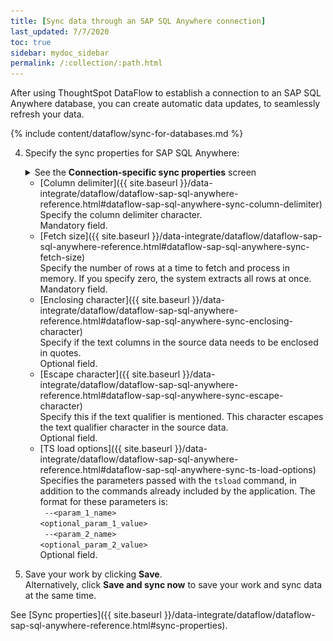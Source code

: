 ```yaml
---
title: [Sync data through an SAP SQL Anywhere connection]
last_updated: 7/7/2020
toc: true
sidebar: mydoc_sidebar
permalink: /:collection/:path.html
---
```

After using ThoughtSpot DataFlow to establish a connection to an SAP SQL Anywhere database, you can create automatic data updates, to seamlessly refresh your data.

{% include content/dataflow/sync-for-databases.md %}

4. Specify the sync properties for SAP SQL Anywhere:

   <details>
     <summary>See the <strong>Connection-specific sync properties</strong> screen</summary><p><img src="../../images/dataflow-set-sync-properties-draft.png" alt="Enter sync details" /></p>
   </details>

   <!--![Enter connection details]({{ site.baseurl }}/images/dataflow-sap-sql-anywhere-sync.png "Enter connection details")-->

   * [Column delimiter]({{ site.baseurl }}/data-integrate/dataflow/dataflow-sap-sql-anywhere-reference.html#dataflow-sap-sql-anywhere-sync-column-delimiter)<br/>Specify the column delimiter character.<br/>Mandatory field.
   * [Fetch size]({{ site.baseurl }}/data-integrate/dataflow/dataflow-sap-sql-anywhere-reference.html#dataflow-sap-sql-anywhere-sync-fetch-size)<br/>Specify the number of rows at a time to fetch and process in memory. If you specify zero, the system extracts all rows at once.<br/>Mandatory field.
   * [Enclosing character]({{ site.baseurl }}/data-integrate/dataflow/dataflow-sap-sql-anywhere-reference.html#dataflow-sap-sql-anywhere-sync-enclosing-character)<br/>Specify if the text columns in the source data needs to be enclosed in quotes.<br/>Optional field.
   * [Escape character]({{ site.baseurl }}/data-integrate/dataflow/dataflow-sap-sql-anywhere-reference.html#dataflow-sap-sql-anywhere-sync-escape-character)<br/>Specify this if the text qualifier is mentioned. This character escapes the text qualifier character in the source data.<br/>Optional field.
   * [TS load options]({{ site.baseurl }}/data-integrate/dataflow/dataflow-sap-sql-anywhere-reference.html#dataflow-sap-sql-anywhere-sync-ts-load-options)<br/>Specifies the parameters passed with the <code>tsload</code> command, in addition to the commands already included by the application. The format for these parameters is:<br/><code> --&lt;param_1_name&gt; &lt;optional_param_1_value&gt;</code><br/><code> --&lt;param_2_name&gt; &lt;optional_param_2_value&gt;</code><br/>Optional field.

5. Save your work by clicking **Save**.<br/>Alternatively, click **Save and sync now** to save your work and sync data at the same time.

See [Sync properties]({{ site.baseurl }}/data-integrate/dataflow/dataflow-sap-sql-anywhere-reference.html#sync-properties).
